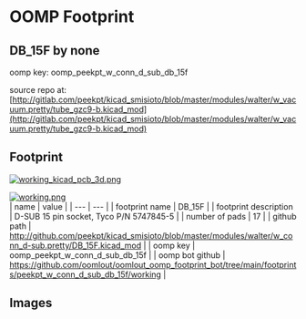 # OOMP Footprint  
## DB_15F  by none  
  
oomp key: oomp_peekpt_w_conn_d_sub_db_15f  
  
source repo at: [http://gitlab.com/peekpt/kicad_smisioto/blob/master/modules/walter/w_vacuum.pretty/tube_gzc9-b.kicad_mod](http://gitlab.com/peekpt/kicad_smisioto/blob/master/modules/walter/w_vacuum.pretty/tube_gzc9-b.kicad_mod)  
## Footprint  
  
[![working_kicad_pcb_3d.png](working_kicad_pcb_3d_600.png)](working_kicad_pcb_3d.png)  
  
[![working.png](working_600.png)](working.png)  
| name | value | 
| --- | --- | 
| footprint name | DB_15F | 
| footprint description | D-SUB 15 pin socket, Tyco P/N 5747845-5 | 
| number of pads | 17 | 
| github path | http://github.com/peekpt/kicad_smisioto/blob/master/modules/walter/w_conn_d-sub.pretty/DB_15F.kicad_mod | 
| oomp key | oomp_peekpt_w_conn_d_sub_db_15f | 
| oomp bot github | https://github.com/oomlout/oomlout_oomp_footprint_bot/tree/main/footprints/peekpt_w_conn_d_sub_db_15f/working | 
## Images  
